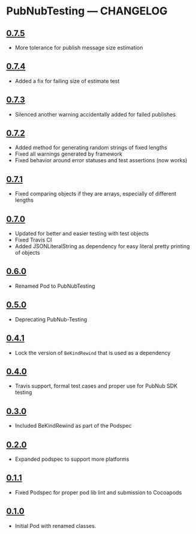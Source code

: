 # PubNubTesting — CHANGELOG

## [0.7.5](https://github.com/pubnub/objective-c-testing/releases/tag/0.7.5)

* More tolerance for publish message size estimation

## [0.7.4](https://github.com/pubnub/objective-c-testing/releases/tag/0.7.4)

* Added a fix for failing size of estimate test

## [0.7.3](https://github.com/pubnub/objective-c-testing/releases/tag/0.7.3)

* Silenced another warning accidentally added for failed publishes

## [0.7.2](https://github.com/pubnub/objective-c-testing/releases/tag/0.7.2)

* Added method for generating random strings of fixed lengths
* Fixed all warnings generated by framework
* Fixed behavior around error statuses and test assertions (now works)

## [0.7.1](https://github.com/pubnub/objective-c-testing/releases/tag/0.7.1)

* Fixed comparing objects if they are arrays, especially of different lengths

## [0.7.0](https://github.com/pubnub/objective-c-testing/releases/tag/0.7.0)

* Updated for better and easier testing with test objects
* Fixed Travis CI
* Added JSONLiteralString as dependency for easy literal pretty printing of objects

## [0.6.0](https://github.com/pubnub/objective-c-testing/releases/tag/0.6.0)

* Renamed Pod to PubNubTesting

## [0.5.0](https://github.com/pubnub/objective-c-testing/releases/tag/0.5.0)

* Deprecating PubNub-Testing

## [0.4.1](https://github.com/pubnub/objective-c-testing/releases/tag/0.4.1)

* Lock the version of `BeKindRewind` that is used as a dependency

## [0.4.0](https://github.com/pubnubobjective-c-testingb-Testing/releases/tag/0.4.0)

* Travis support, formal test cases and proper use for PubNub SDK testing

## [0.3.0](https://github.com/pubnub/objective-c-testing/releases/tag/0.3.0)

* Included BeKindRewind as part of the Podspec

## [0.2.0](https://github.com/pubnub/objective-c-testing/releases/tag/0.2.0)

* Expanded podspec to support more platforms

## [0.1.1](https://github.com/pubnub/objective-c-testing/releases/tag/0.1.1)

* Fixed Podspec for proper pod lib lint and submission to Cocoapods

## [0.1.0](https://github.com/pubnub/objective-c-testing/releases/tag/0.1.0)

* Initial Pod with renamed classes.
